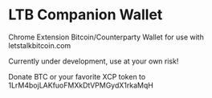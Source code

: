 # LTB Companion Wallet

Chrome Extension Bitcoin/Counterparty Wallet for use with letstalkbitcoin.com

Currently under development, use at your own risk!

Donate BTC or your favorite XCP token to 1LrM4bojLAKfuoFMXkDtVPMGydX1rkaMqH
